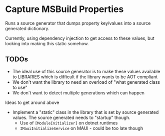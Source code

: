 # Capture MSBuild Properties

Runs a source generator that dumps property key/values into a source generated dictionary. 

Currently, using dependency injection to get access to these values, but looking into making this static somehow.

## TODOs
* The ideal use of this source generator is to make these values available to LIBRARIES which is difficult if the library wants to be AOT compliant
* We don't want the library to need an overload of "what generated class to use"
* We don't want to detect multiple generations which can happen

Ideas to get around above
* Implement a "static" class in the library that is set by source generated values.  The source generated needs to "startup" though.
  * Use of `[ModuleInitializer]` on dotnet runtimes
  * `IMauiInitializeService` on MAUI - could be too late though